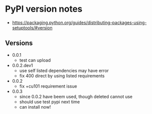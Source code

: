 # PyPI version notes
- https://packaging.python.org/guides/distributing-packages-using-setuptools/#version

## Versions
- 0.0.1 
    - test can upload
- 0.0.2.dev1
    - use self listed dependencies may have error
    - fix 400 direct by using listed requirements
- 0.0.2
    - fix +cu101 requirement issue
- 0.0.3
    - since 0.0.2 have beem used, though deleted cannot use
    - should use test pypi next time
    - can install now!